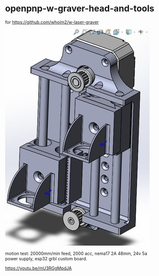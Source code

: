 # openpnp-w-graver-head-and-tools
for https://github.com/whoim2/w-laser-graver


![photo](https://github.com/whoim2/openpnp-w-graver-head-and-tools/raw/main/photo_2021-07-27_15-06-00.jpg)

motion test: 20000mm/min feed, 2000 acc, nema17 2A 48mm, 24v 5a power supply, esp32 grbl custom board.

https://youtu.be/mU3RGgMpdJA
